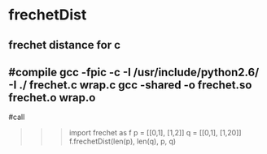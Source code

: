 # frechetDist
frechet distance for c
---
#compile
gcc -fpic -c -I /usr/include/python2.6/ -I ./ frechet.c wrap.c
gcc -shared -o frechet.so frechet.o  wrap.o
---
#call
>>>import frechet as f
>>>p = [[0,1], [1,2]]
>>>q = [[0,1], [1,20]]
>>>f.frechetDist(len(p), len(q), p, q)
